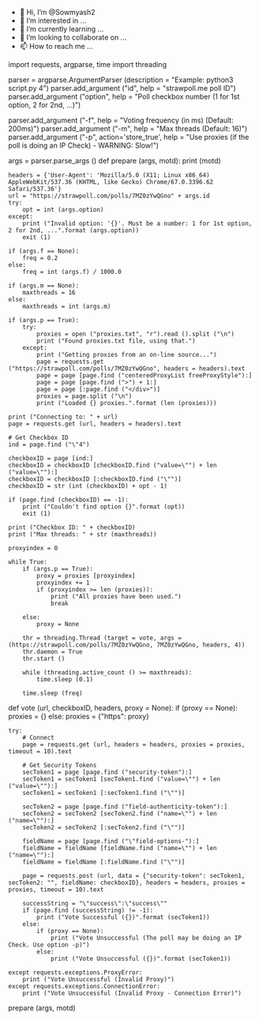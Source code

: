 - 👋 Hi, I’m @Sowmyash2
- 👀 I’m interested in ...
- 🌱 I’m currently learning ...
- 💞️ I’m looking to collaborate on ...
- 📫 How to reach me ...

<!---
Sowmyash2/Sowmyash2 is a ✨ special ✨ repository because its `README.md` (this file) appears on your GitHub profile.
You can click the Preview link to take a look at your changes.
--->
import requests, argparse, time
import threading

parser =  argparse.ArgumentParser (description = "Example: python3 script.py  4")
parser.add_argument ("id", help = "strawpoll.me poll ID")
parser.add_argument ("option", help = "Poll checkbox number (1 for 1st option, 2 for 2nd, ...)")

parser.add_argument ("-f", help = "Voting frequency (in ms) (Default: 200ms)")
parser.add_argument ("-m", help = "Max threads (Default: 16)")
parser.add_argument ("-p", action='store_true', help = "Use proxies (if the poll is doing an IP Check) - WARNING: Slow!")

args = parser.parse_args ()
def prepare (args, motd):
	print (motd)

	headers = {'User-Agent': 'Mozilla/5.0 (X11; Linux x86_64) AppleWebKit/537.36 (KHTML, like Gecko) Chrome/67.0.3396.62 Safari/537.36'}
	url = "https://strawpoll.com/polls/7MZ0zYwQGno" + args.id
	try:
		opt = int (args.option)
	except:
		print ("Invalid option: '{}'. Must be a number: 1 for 1st option, 2 for 2nd, ...".format (args.option))
		exit (1)

	if (args.f == None):
		freq = 0.2
	else:
		freq = int (args.f) / 1000.0

	if (args.m == None):
		maxthreads = 16
	else:
		maxthreads = int (args.m)

	if (args.p == True):
		try:
			proxies = open ("proxies.txt", "r").read ().split ("\n")
			print ("Found proxies.txt file, using that.")
		except:
			print ("Getting proxies from an on-line source...")
			page = requests.get ("https://strawpoll.com/polls/7MZ0zYwQGno", headers = headers).text
			page = page [page.find ("centeredProxyList freeProxyStyle"):]
			page = page [page.find (">") + 1:]
			page = page [:page.find ("</div>")]
			proxies = page.split ("\n")
			print ("Loaded {} proxies.".format (len (proxies)))

	print ("Connecting to: " + url)
	page = requests.get (url, headers = headers).text

	# Get Checkbox ID
	ind = page.find ("\"4")

	checkboxID = page [ind:]
	checkboxID = checkboxID [checkboxID.find ("value=\"") + len ("value=\""):]
	checkboxID = checkboxID [:checkboxID.find ("\"")]
	checkboxID = str (int (checkboxID) + opt - 1)

	if (page.find (checkboxID) == -1):
		print ("Couldn't find option {}".format (opt))
		exit (1)

	print ("Checkbox ID: " + checkboxID)
	print ("Max threads: " + str (maxthreads))

	proxyindex = 0

	while True:
		if (args.p == True):
			proxy = proxies [proxyindex]
			proxyindex += 1
			if (proxyindex >= len (proxies)):
				print ("All proxies have been used.")
				break
        
		else:
			proxy = None

		thr = threading.Thread (target = vote, args = (https://strawpoll.com/polls/7MZ0zYwQGno, 7MZ0zYwQGno, headers, 4))
		thr.daemon = True
		thr.start ()

		while (threading.active_count () >= maxthreads):
			time.sleep (0.1)

		time.sleep (freq)

def vote (url, checkboxID, headers, proxy = None):
	if (proxy == None):
		proxies = {}
	else:
		proxies = {"https": proxy}

	try:
		# Connect
		page = requests.get (url, headers = headers, proxies = proxies, timeout = 10).text

		# Get Security Tokens
		secToken1 = page [page.find ("security-token"):]
		secToken1 = secToken1 [secToken1.find ("value=\"") + len ("value=\""):]
		secToken1 = secToken1 [:secToken1.find ("\"")]

		secToken2 = page [page.find ("field-authenticity-token"):]
		secToken2 = secToken2 [secToken2.find ("name=\"") + len ("name=\""):]
		secToken2 = secToken2 [:secToken2.find ("\"")]

		fieldName = page [page.find ("\"field-options-"):]
		fieldName = fieldName [fieldName.find ("name=\"") + len ("name=\""):]
		fieldName = fieldName [:fieldName.find ("\"")]

		page = requests.post (url, data = {"security-token": secToken1, secToken2: "", fieldName: checkboxID}, headers = headers, proxies = proxies, timeout = 10).text

		successString = "\"success\":\"success\""
		if (page.find (successString) != -1):
			print ("Vote Successful ({})".format (secToken1))
		else:
			if (proxy == None):
				print ("Vote Unsuccessful (The poll may be doing an IP Check. Use option -p)")
			else:
				print ("Vote Unsuccessful ({})".format (secToken1))

	except requests.exceptions.ProxyError:
		print ("Vote Unsuccessful (Invalid Proxy)")
	except requests.exceptions.ConnectionError:
		print ("Vote Unsuccessful (Invalid Proxy - Connection Error)")

prepare (args, motd)
